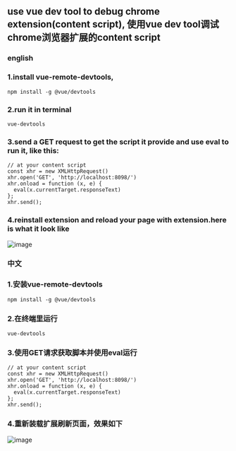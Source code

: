 ## use vue dev tool to debug chrome extension(content script), 使用vue dev tool调试chrome浏览器扩展的content script

### english
### 1.install vue-remote-devtools,
`npm install -g @vue/devtools`
### 2.run it in terminal
`vue-devtools`
### 3.send a GET request to get the script it provide and use eval to run it, like this:

```
// at your content script
const xhr = new XMLHttpRequest()
xhr.open('GET', 'http://localhost:8098/')
xhr.onload = function (x, e) {
  eval(x.currentTarget.responseText)
};
xhr.send();
```

### 4.reinstall extension and reload your page with extension.here is what it look like
![image](https://user-images.githubusercontent.com/15519222/76204557-902ddb80-6233-11ea-986a-6215a1f2f6f0.png)


### 中文
### 1.安装vue-remote-devtools
`npm install -g @vue/devtools`
### 2.在终端里运行
`vue-devtools`
### 3.使用GET请求获取脚本并使用eval运行

```
// at your content script
const xhr = new XMLHttpRequest()
xhr.open('GET', 'http://localhost:8098/')
xhr.onload = function (x, e) {
  eval(x.currentTarget.responseText)
};
xhr.send();
```

### 4.重新装载扩展刷新页面，效果如下
![image](https://user-images.githubusercontent.com/15519222/76204557-902ddb80-6233-11ea-986a-6215a1f2f6f0.png)


